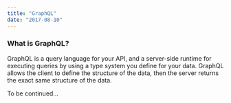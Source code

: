 ```yaml
---
title: "GraphQL"
date: "2017-08-10"
---
```


### What is GraphQL?

GraphQL is a query language for your API, and a server-side runtime for executing queries by using a type system you define for your data. GraphQL allows the client to define the structure of the data, then the server returns the exact same structure of the data.

To be continued...